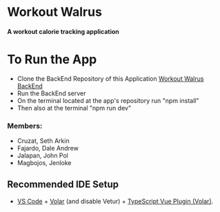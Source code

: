 # Workout Walrus
#### A workout calorie tracking application

# To Run the App
- Clone the BackEnd Repository of this Application [Workout Walrus BackEnd](https://github.com/sethscruzat/WorkoutWalrus_Backend)
- Run the BackEnd server
- On the terminal located at the app's repository run "npm install"
- Then also at the terminal "npm run dev"

### Members:
- Cruzat, Seth Arkin
- Fajardo, Dale Andrew
- Jalapan, John Pol
- Magbojos, Jenloke

## Recommended IDE Setup

- [VS Code](https://code.visualstudio.com/) + [Volar](https://marketplace.visualstudio.com/items?itemName=Vue.volar) (and disable Vetur) + [TypeScript Vue Plugin (Volar)](https://marketplace.visualstudio.com/items?itemName=Vue.vscode-typescript-vue-plugin).